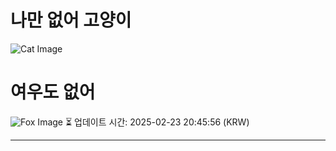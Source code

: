 
# 나만 없어 고양이

![Cat Image](https://cdn2.thecatapi.com/images/3mm.jpg)

# 여우도 없어
![Fox Image](https://randomfox.ca/images/25.jpg)
⏳ 업데이트 시간: 2025-02-23 20:45:56 (KRW)

---
